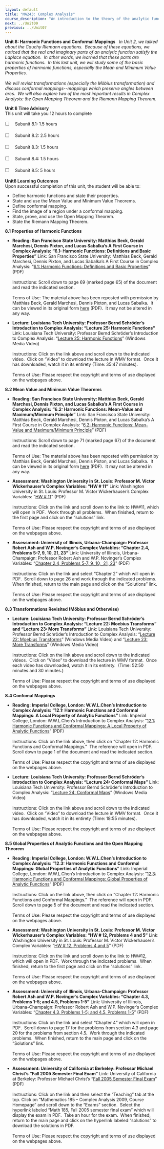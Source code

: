 ```yaml
---
layout: default
title: "MA243: Complex Analysis"
course_description: "An introduction to the theory of the analytic functions of a complex variable."
next: ../Unit09
previous: ../Unit07
---
```

**Unit 8: Harmonic Functions and Conformal Mappings** <span
id="8"></span> 
*In Unit 2, we talked about the Cauchy Riemann equations.  Because of
these equations, we noticed that the real and imaginary parts of an
analytic function satisfy the Laplace equation.  In other words, we
learned that these parts are harmonic functions.  In this last unit, we
will study some of the basic properties of harmonic functions,
especially the Mean and Minimum Value Properties.  
              
 We will revisit transformations (especially the Möbius transformation)
and discuss conformal mappings--mappings which preserve angles between
arcs.  We will also explore two of the most important results in Complex
Analysis: the Open Mapping Theorem and the Riemann Mapping Theorem.*

**Unit 8 Time Advisory**  
This unit will take you 12 hours to complete  
  
 <span
style="color: rgb(85, 85, 85); font-family: 'Myriad Pro', 'Gill Sans', 'Gill Sans MT', Calibri, sans-serif; font-size: 16px; line-height: 24px; text-align: left; -webkit-text-size-adjust: none; ">☐
   </span>Subunit 8.1: 1.5 hours  
  
 <span
style="color: rgb(85, 85, 85); font-family: 'Myriad Pro', 'Gill Sans', 'Gill Sans MT', Calibri, sans-serif; font-size: 16px; line-height: 24px; text-align: left; -webkit-text-size-adjust: none; ">☐
   </span>Subunit 8.2: 2.5 hours  
  
 <span
style="color: rgb(85, 85, 85); font-family: 'Myriad Pro', 'Gill Sans', 'Gill Sans MT', Calibri, sans-serif; font-size: 16px; line-height: 24px; text-align: left; -webkit-text-size-adjust: none; ">☐
   </span>Subunit 8.3: 1.5 hours  
  
 <span
style="color: rgb(85, 85, 85); font-family: 'Myriad Pro', 'Gill Sans', 'Gill Sans MT', Calibri, sans-serif; font-size: 16px; line-height: 24px; text-align: left; -webkit-text-size-adjust: none; ">☐
   </span>Subunit 8.4: 1.5 hours  
  
 <span
style="color: rgb(85, 85, 85); font-family: 'Myriad Pro', 'Gill Sans', 'Gill Sans MT', Calibri, sans-serif; font-size: 16px; line-height: 24px; text-align: left; -webkit-text-size-adjust: none; ">☐
   </span>Subunit 8.5: 5 hours

**Unit8 Learning Outcomes**  
Upon successful completion of this unit, the student will be able to:  
-   Define harmonic functions and state their properties.
-   State and use the Mean Value and Minimum Value Theorems.
-   Define conformal mapping.
-   Find the image of a region under a conformal mapping.
-   State, prove, and use the Open Mapping Theorem.
-   State the Riemann Mapping Theorem.

**8.1 Properties of Harmonic Functions** <span id="8.1"></span> 
-   **Reading: San Francisco State University: Matthias Beck, Gerald
    Marchesi, Dennis Pixton, and Lucas Sabalka’s A First Course in
    Complex Analysis: “6.1: Harmonic Functions: Definitions and Basic
    Properties”**
    Link: San Francisco State University: Matthias Beck, Gerald
    Marchesi, Dennis Pixton, and Lucas Sabalka’s A First Course in
    Complex Analysis: “[6.1: Harmonic Functions: Definitions and Basic
    Properties](http://www.saylor.org/site/wp-content/uploads/2012/01/complex.pdf)”
    (PDF)  
        
     Instructions: Scroll down to page 69 (marked page 65) of the
    document and read the indicated section.   
        
     Terms of Use: The material above has been reposted with permission
    by Matthias Beck, Gerald Marchesi, Dennis Pixton, and Lucas Sabalka.
     It can be viewed in its original form
    [here](http://math.sfsu.edu/beck/complex.html) (PDF).  It may not be
    altered in any way.

-   **Lecture: Louisiana Tech University: Professor Bernd Schröder’s
    Introduction to Complex Analysis: “Lecture 25: Harmonic Functions”**
    Link: Louisiana Tech University: Professor Bernd Schröder’s
    Introduction to Complex Analysis: “[Lecture 25: Harmonic
    Functions](http://www2.latech.edu/~schroder/comp_var_videos.htm)”
    (Windows Media Video)  
        
     Instructions: Click on the link above and scroll down to the
    indicated video.  Click on “Video” to download the lecture in WMV
    format.  Once it has downloaded, watch it in its entirety (Time:
    35:47 minutes).  
        
     Terms of Use: Please respect the copyright and terms of use
    displayed on the webpages above.

**8.2 Mean Value and Minimum Value Theorems** <span id="8.2"></span> 
-   **Reading: San Francisco State University: Matthias Beck, Gerald
    Marchesi, Dennis Pixton, and Lucas Sabalka’s A First Course in
    Complex Analysis: “6.2: Harmonic Functions: Mean-Value and
    Maximum/Minimum Principle”**
    Link: San Francisco State University: Matthias Beck, Gerald
    Marchesi, Dennis Pixton, and Lucas Sabalka’s A First Course in
    Complex Analysis: “[6.2: Harmonic Functions: Mean-Value and
    Maximum/Minimum
    Principle](http://www.saylor.org/site/wp-content/uploads/2012/01/complex.pdf)”
    (PDF)  
        
     Instructions: Scroll down to page 71 (marked page 67) of the
    document and read the indicated section.   
        
     Terms of Use: The material above has been reposted with permission
    by Matthias Beck, Gerald Marchesi, Dennis Pixton, and Lucas Sabalka.
     It can be viewed in its original form
    [here](http://math.sfsu.edu/beck/complex.html) (PDF).  It may not be
    altered in any way.

-   **Assessment: Washington University in St. Louis: Professor M.
    Victor Wickerhauser’s Complex Variables: “HW \# 11”**
    Link: Washington University in St. Louis: Professor M. Victor
    Wickerhauser’s Complex Variables: “[HW \#
    11](http://www.math.wustl.edu/~victor/classes/ma416/)” (PDF)  
        
     Instructions: Click on the link and scroll down to the link to
    HW\#11, which will open in PDF.  Work through all problems.  When
    finished, return to the first page and click on the “solutions”
    link.   
        
     Terms of Use: Please respect the copyright and terms of use
    displayed on the webpages above.

-   **Assessment: University of Illinois, Urbana-Champaign: Professor
    Robert Ash and W.P. Novinger’s Complex Variables: “Chapter 2.4,
    Problems 5-7, 9, 10, 21, 23”**
    Link: University of Illinois, Urbana-Champaign: Professor Robert Ash
    and W.P. Novinger’s Complex Variables: “[Chapter 2.4, Problems 5-7,
    9, 10,  21, 23](http://www.math.uiuc.edu/~r-ash/CV.html)” (PDF)  
        
     Instructions: Click on the link and select “Chapter 2” which will
    open in PDF.  Scroll down to page 26 and work through the indicated
    problems.  When finished, return to the main page and click on the
    “Solutions” link.   
        
     Terms of Use: Please respect the copyright and terms of use
    displayed on the webpages above.

**8.3 Transformations Revisited (Möbius and Otherwise)** <span
id="8.3"></span> 
-   **Lecture: Louisiana Tech University: Professor Bernd Schröder’s
    Introduction to Complex Analysis: “Lecture 22: Moebius Transforms”
    and “Lecture 23: More Transforms”**
    Link: Louisiana Tech University: Professor Bernd Schröder’s
    Introduction to Complex Analysis: “[Lecture 22: Moebius
    Transforms](http://www2.latech.edu/~schroder/comp_var_videos.htm)”
    (Windows Media Video) and “[Lecture 23: More
    Transforms](http://www2.latech.edu/~schroder/comp_var_videos.htm)”
    (Windows Media Video)  
        
     Instructions: Click on the link above and scroll down to the
    indicated videos.  Click on “Video” to download the lecture in WMV
    format.  Once each video has downloaded, watch it in its entirety. 
    (Time: 52:50 minutes and 30 minutes.)  
        
     Terms of Use: Please respect the copyright and terms of use
    displayed on the webpages above.

**8.4 Confomal Mappings** <span id="8.4"></span> 
-   **Reading: Imperial College, London: W.W.L.Chen’s Introduction to
    Complex Analysis: “12.1: Harmonic Functions and Conformal Mappings:
    A Local Property of Analytic Functions”**
    Link: Imperial College, London: W.W.L.Chen’s Introduction to Complex
    Analysis: “[12.1: Harmonic Functions and Conformal Mappings: A Local
    Property of Analytic
    Functions](http://rutherglen.science.mq.edu.au/wchen/lnicafolder/lnica.html)”
    (PDF)  
        
     Instructions: Click on the link above, then click on “Chapter 12:
    Harmonic Functions and Conformal Mappings.”  The reference will open
    in PDF.  Scroll down to page 1 of the document and read the
    indicated section.   
        
     Terms of Use: Please respect the copyright and terms of use
    displayed on the webpages above.

-   **Lecture: Louisiana Tech University: Professor Bernd Schröder’s
    Introduction to Complex Analysis: “Lecture 24: Conformal Maps”**
    Link: Louisiana Tech University: Professor Bernd Schröder’s
    Introduction to Complex Analysis: “[Lecture 24: Conformal
    Maps](http://www2.latech.edu/~schroder/comp_var_videos.htm)”
    (Windows Media Video)  
        
     Instructions: Click on the link above and scroll down to the
    indicated video.  Click on “Video” to download the lecture in WMV
    format.  Once it has downloaded, watch it in its entirety (Time:
    18:55 minutes).  
        
     Terms of Use: Please respect the copyright and terms of use
    displayed on the webpages above.

**8.5 Global Properties of Analytic Functions and the Open Mapping
Theorem** <span id="8.5"></span> 
-   **Reading: Imperial College, London: W.W.L.Chen’s Introduction to
    Complex Analysis: “12.3: Harmonic Functions and Conformal Mappings:
    Global Properties of Analytic Functions”**
    Link: Imperial College, London: W.W.L.Chen’s Introduction to Complex
    Analysis: “[12.3: Harmonic Functions and Conformal Mappings: Global
    Properties of Analytic
    Functions](http://rutherglen.science.mq.edu.au/wchen/lnicafolder/lnica.html)”
    (PDF)  
        
     Instructions: Click on the link above, then click on “Chapter 12:
    Harmonic Functions and Conformal Mappings.”  The reference will open
    in PDF.  Scroll down to page 5 of the document and read the
    indicated section.   
        
     Terms of Use: Please respect the copyright and terms of use
    displayed on the webpages above.

-   **Assessment: Washington University in St. Louis: Professor M.
    Victor Wickerhauser’s Complex Variables: “HW \# 12, Problems 4 and
    5”**
    Link: Washington University in St. Louis: Professor M. Victor
    Wickerhauser’s Complex Variables: “[HW \# 12, Problems 4 and
    5](http://www.math.wustl.edu/~victor/classes/ma416/)” (PDF)  
        
     Instructions: Click on the link and scroll down to the link to
    HW\#12, which will open in PDF.  Work through the indicated
    problems.  When finished, return to the first page and click on the
    “solutions” link.   
        
     Terms of Use: Please respect the copyright and terms of use
    displayed on the webpages above.

-   **Assessment: University of Illinois, Urbana-Champaign: Professor
    Robert Ash and W.P. Novinger’s Complex Variables: “Chapter 4.3,
    Problems 1-5; and 4.5, Problems 1-5”**
    Link: University of Illinois, Urbana-Champaign: Professor Robert Ash
    and W.P. Novinger’s Complex Variables: “[Chapter 4.3, Problems 1-5;
    and 4.5, Problems 1-5](http://www.math.uiuc.edu/~r-ash/CV.html)”
    (PDF)  
        
     Instructions: Click on the link and select “Chapter 4” which will
    open in PDF.  Scroll down to page 17 for the problems from section
    4.3 and page 20 for the problems from section 4.5.  Work through the
    indicated problems.  When finished, return to the main page and
    click on the “Solutions” link.   
        
     Terms of Use: Please respect the copyright and terms of use
    displayed on the webpages above.

-   **Assessment: University of California at Berkeley: Professor
    Michael Christ’s “Fall 2005 Semester Final Exam”**
    Link: University of California at Berkeley: Professor Michael
    Christ’s “[Fall 2005 Semester Final
    Exam](http://math.berkeley.edu/~mchrist/)” (PDF)  
        
     Instructions: Click on the link and then select the “Teaching” tab
    at the top. Click on “Mathematics 185 – Complex Analysis 2009,
    Course Homepage” and scroll down to the “Exams” section.  Select the
    hyperlink labeled “Math 185, Fall 2005 semester final exam” which
    will display the exam in PDF.  Take an hour for the exam.  When
    finished, return to the main page and click on the hyperlink labeled
    “solutions” to download the solutions in PDF.  
        
     Terms of Use: Please respect the copyright and terms of use
    displayed on the webpages above.


